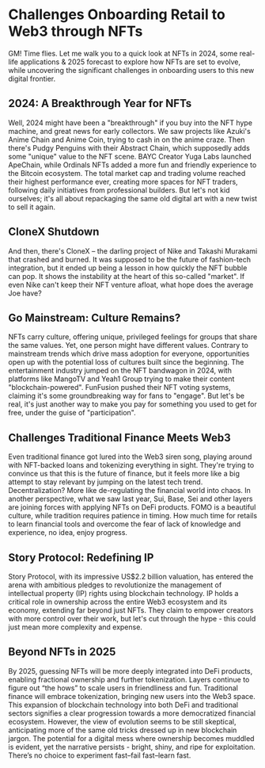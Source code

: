 # Challenges Onboarding Retail to Web3 through NFTs

GM! Time flies. Let me walk you to a quick look at NFTs in 2024, some real-life applications & 2025 forecast to explore how NFTs are set to evolve, while uncovering the significant challenges in onboarding users to this new digital frontier.

## 2024: A Breakthrough Year for NFTs

Well, 2024 might have been a "breakthrough" if you buy into the NFT hype machine, and great news for early collectors. We saw projects like Azuki's Anime Chain and Anime Coin, trying to cash in on the anime craze. Then there's Pudgy Penguins with their Abstract Chain, which supposedly adds some "unique" value to the NFT scene. BAYC Creator Yuga Labs launched ApeChain, while Ordinals NFTs added a more fun and friendly experience to the Bitcoin ecosystem. The total market cap and trading volume reached their highest performance ever, creating more spaces for NFT traders, following daily initiatives from professional builders. But let's not kid ourselves; it's all about repackaging the same old digital art with a new twist to sell it again.

## CloneX Shutdown

And then, there's CloneX – the darling project of Nike and Takashi Murakami that crashed and burned. It was supposed to be the future of fashion-tech integration, but it ended up being a lesson in how quickly the NFT bubble can pop. It shows the instability at the heart of this so-called "market". If even Nike can't keep their NFT venture afloat, what hope does the average Joe have?

## Go Mainstream: Culture Remains?

NFTs carry culture, offering unique, privileged feelings for groups that share the same values. Yet, one person might have different values. Contrary to mainstream trends which drive mass adoption for everyone, opportunities open up with the potential loss of cultures built since the beginning. The entertainment industry jumped on the NFT bandwagon in 2024, with platforms like MangoTV and Yeah1 Group trying to make their content "blockchain-powered". FunFusion pushed their NFT voting systems, claiming it's some groundbreaking way for fans to "engage". But let's be real, it's just another way to make you pay for something you used to get for free, under the guise of "participation".

## Challenges Traditional Finance Meets Web3

Even traditional finance got lured into the Web3 siren song, playing around with NFT-backed loans and tokenizing everything in sight. They're trying to convince us that this is the future of finance, but it feels more like a big attempt to stay relevant by jumping on the latest tech trend. Decentralization? More like de-regulating the financial world into chaos. In another perspective, what we saw last year, Sui, Base, Sei and other layers are joining forces with applying NFTs on DeFi products. FOMO is a beautiful culture, while tradition requires patience in timing. How much time for retails to learn financial tools and overcome the fear of lack of knowledge and experience, no idea, enjoy progress.

## Story Protocol: Redefining IP

Story Protocol, with its impressive US$2.2 billion valuation, has entered the arena with ambitious pledges to revolutionize the management of intellectual property (IP) rights using blockchain technology. IP holds a critical role in ownership across the entire Web3 ecosystem and its economy, extending far beyond just NFTs. They claim to empower creators with more control over their work, but let's cut through the hype - this could just mean more complexity and expense.

## Beyond NFTs in 2025

By 2025, guessing NFTs will be more deeply integrated into DeFi products, enabling fractional ownership and further tokenization. Layers continue to figure out “the hows” to scale users in friendliness and fun. Traditional finance will embrace tokenization, bringing new users into the Web3 space. This expansion of blockchain technology into both DeFi and traditional sectors signifies a clear progression towards a more democratized financial ecosystem. However, the view of evolution seems to be still skeptical, anticipating more of the same old tricks dressed up in new blockchain jargon. The potential for a digital mess where ownership becomes muddled is evident, yet the narrative persists - bright, shiny, and ripe for exploitation. There’s no choice to experiment fast–fail fast–learn fast.
